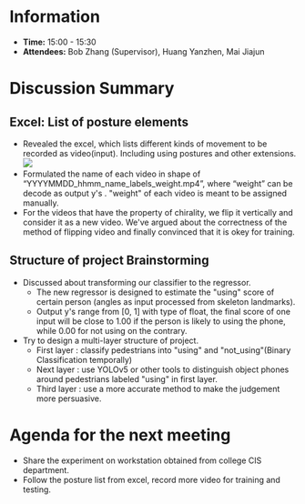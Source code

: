 ﻿# Information
- **Time:** 15:00 - 15:30
- **Attendees:** Bob Zhang (Supervisor), Huang Yanzhen, Mai Jiajun

# Discussion Summary
## Excel: List of posture elements
- Revealed the excel, which lists different kinds of movement to be recorded as video(input). Including using postures and other extensions.
![](https://cdn.luogu.com.cn/upload/image_hosting/iz07vo7y.png)
- Formulated the name of each video in shape of “YYYYMMDD_hhmm_name_labels_weight.mp4”, where “weight” can be decode as output y's . "weight" of each video is meant to be assigned manually.
- For the videos that have the property of chirality, we flip it vertically and consider it as a new video. We've argued about the correctness of the method of flipping video and finally convinced that it is okey for training.


## Structure of project Brainstorming
- Discussed about transforming our classifier to the regressor. 
    - The new regressor is designed to estimate the "using" score of certain person (angles as input processed from skeleton landmarks).
    - Output y's range from [0, 1] with type of float, the final score of one input will be close to 1.00 if the person is likely to using the phone, while 0.00 for not using on the contrary.
 - Try to design a multi-layer structure of project.
	 - First layer : classify pedestrians into "using" and "not_using"(Binary Classification temporally)
	 - Next layer : use YOLOv5 or other tools to distinguish object phones around pedestrians labeled "using" in first layer.
	 - Third layer : use a more accurate method to make the judgement more persuasive.


# Agenda for the next meeting
- Share the experiment on workstation obtained from college CIS department.
- Follow the posture list from excel, record more video for training and testing.
